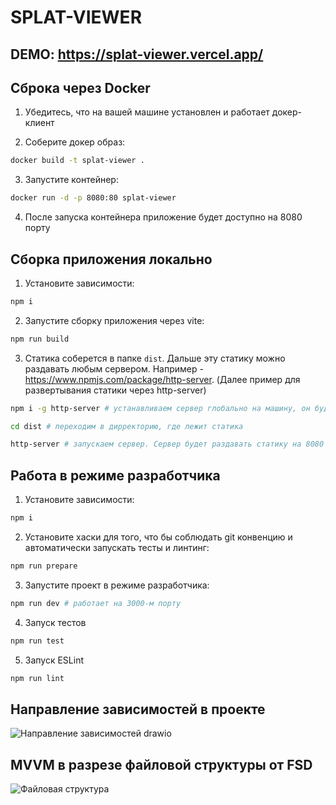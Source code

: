 # SPLAT-VIEWER

## DEMO: https://splat-viewer.vercel.app/

## Сброка через Docker

1. Убедитесь, что на вашей машине установлен и работает докер-клиент

2. Соберите докер образ:

```bash
docker build -t splat-viewer .
```

3. Запустите контейнер:

```bash
docker run -d -p 8080:80 splat-viewer
```

4. После запуска контейнера приложение будет доступно на 8080 порту

## Сборка приложения локально

1. Установите зависимости:

```bash
npm i
```

2. Запустите сборку приложения через vite:

```bash
npm run build
```

3. Статика соберется в папке `dist`. Дальше эту статику можно раздавать любым сервером. Например - https://www.npmjs.com/package/http-server. (Далее пример для развертывания статики через http-server)

```bash
npm i -g http-server # устанавливаем сервер глобально на машину, он будет раздавать статику

cd dist # переходим в дирректорию, где лежит статика

http-server # запускаем сервер. Сервер будет раздавать статику на 8080 порту
```

## Работа в режиме разработчика

1. Установите зависимости:

```bash
npm i
```

2. Установите хаски для того, что бы соблюдать git конвенцию и автоматически запускать тесты и линтинг:

```bash
npm run prepare
```

3. Запустите проект в режиме разработчика:

```bash
npm run dev # работает на 3000-м порту
```

4. Запуск тестов

```bash
npm run test
```

5. Запуск ESLint

```bash
npm run lint
```

## Направление зависимостей в проекте
![Направление зависимостей drawio](https://github.com/user-attachments/assets/ec3e6c15-c870-4ac4-8ccf-708de26db7fe)

## MVVM в разрезе файловой структуры от FSD
![Файловая структура](https://github.com/user-attachments/assets/01d8e1b2-98cc-40b0-982c-6d7c350cdb6a)

